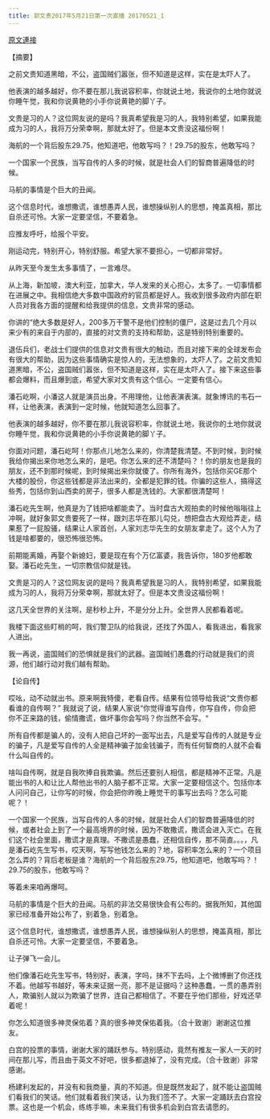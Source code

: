 ```yaml
---
title: 郭文贵2017年5月21日第一次直播 20170521_1
---
```


[原文連接](https://gnews.org/ThreadView/53483996)

【摘要】




之前文贵知道黑暗，不公，盗国贼们嚣张，但不知道是这样，实在是太吓人了。




他表演的越多越好，你不要在那儿我说容积率，你就说土地，我说你的土地你就说你睡午觉，我和你说黄艳的小手你说黄艳的脚丫子。




文贵是习的人？这位网友说的是吗？我真希望我是习的人，我特别希望，如果我能成为习的人，我将万分荣幸啊，那就太好了。但是本文贵没这福份啊！




海航的一个背后股东29.75，他知道吧，他敢写吗？！29.75的股东，他敢写吗？




一个国家一个民族，当写自传的人多的时候，就是社会人们的智商普遍降低的时候。




马航的事情是个巨大的丑闻。



这个信息时代，谁想撒谎，谁想愚弄人民，谁想操纵别人的思想，掩盖真相，那比自杀还可怜。大家一定要坚信，不要着急。




应推友呼吁，给报个平安。


刚运动完，特别开心，特别舒服。希望大家不要担心，一切都非常好。


从昨天至今发生太多事情了，一言难尽。




从上海，新加坡，澳大利亚，加拿大，华人发来的关心担心，太多了。一切事情都在进展之中。我相信绝大多数中国政府的官员都是好人。我收到很多政府内部在职人员对我各方面的提醒和给我提供的信息，文贵非常的感动。




你讲的“绝大多数是好人，200多万干警不是他们控制的僵尸，这是过去几个月以来少有的来自于内部的，直接的对文贵的支持和帮助，这是特别特别重要的。




退伍兵们，老战士们提供的信息对文贵有很大的触动，而且对接下来的全球发布会有很大的帮助，因为这些事情确实是惊人的，无法想象的，太吓人了。之前文贵知道黑暗，不公，盗国贼们嚣张，但不知道是这样，实在是太吓人了。接下来这些事都会爆料，而且爆到底，希望大家对文贵有这个信心。一定要有信心。




潘石屹啊，小潘这人就是演员出身。不用理他，让他表演表演。就象博讯的韦石一样，让他表演，表演到一定时候，他就知道怎么回事了。




他表演的越多越好，你不要在那儿我说容积率，你就说土地，我说你的土地你就说你睡午觉，我和你说黄艳的小手你说黄艳的脚丫子。




你面对问题，潘石屹呵！你那点儿地怎么来的，你清楚我清楚。不到时候，到时候我给你揭出来你地怎么来的，是吧。你怎么来的还不清楚吗？！你的朋友也是我的朋友，还不到那时候呢，到时候揭出来你就傻了。你所有海外，包括你买GE那个大楼的股份，你这些钱都是非法出来的，全都是犯罪的钱。你骗的这些人，搞得这些秀，包括你到山西卖的房子，很多人都是洗钱的。大家都很清楚呵！




潘石屹先生啊，他真是为了钱把啥都能卖了。当时盘古大观拍卖的时候他嗡嗡往上冲啊，就好象郭文贵要死了一样，跟刘志华在那儿勾兑，想把盘古大观给弄走，结果惹了一屁股骚，结果让人家首创，人家刘志华先生的女朋友拿走了。这个人为了钱是啥都要的，很恐怖很恐怖。




前期能离婚，再娶个新媳妇，要是现在有个万亿富婆，我告诉你，180岁他都敢娶。潘石屹先生，一切宗教信仰就是钱。




文贵是习的人？这位网友说的是吗？我真希望我是习的人，我特别希望，如果我能成为习的人，我将万分荣幸啊，那就太好了。但是本文贵没这福份啊！




这几天全世界的关注啊，是秒秒上升，不是分分上升。全世界人民都看着呢。




我楼下面这些盯梢的呵，我们警卫队的给我说，还找了外国人，看我进出，看我家人进出。




我一再说，盗国贼们的恐惧就是我们的武器。盗国贼们愚蠢的行动就是我们的资源，他们越行动对我们越有帮助。




【论自传】




哎吆，动不动就出书。原来啊我特傻，老看自传。结果有位领导给我说“文贵你都看谁的自传啊？” 我就说了说，结果人家说“你觉得谁写自传，你写自传，你会把你不正来路的钱，偷情撒谎，做坏事你会写吗？你当然不会写。“ 




所有自传都是骗人的，没有人把自己坏的一面写出去，凡是爱写自传的人就是专业的骗子，凡是爱写自传的人全是精神骗子加金钱骗子，而有任何智商的人就不会看什么叫自传的。




啥叫自传啊，就是自我吹捧自我欺骗。然后还要别人相信，都是精神不正常。凡是能出书的人和让比人帮他出书的人脑子都不正常。大家一定要相信这个。包括你本人问问自己，让你写的时候，你会把你昨晚上睡觉干的事写出去吗？怎么可能呢？！




一个国家一个民族，当写自传的人多的时候，就是社会人们的智商普遍降低的时候，或者社会上到了一个最高境界的时候，因为不敢撒谎，撒谎会进入灭亡。在我们这个社会里面，撒谎才是真理。不撒谎是愚蠢，还相信自传，那不简直。。。，凡是潘石屹先生写书，哎天啊，写写他钱怎么来的？地，容积率怎么来的？一个项目怎么弄的？背后老板是谁？海航的一个背后股东29.75，他知道吧，他敢写吗？！29.75的股东，他敢写吗？




等着未来咱再爆呵。




马航的事情是个巨大的丑闻。马航的非法交易很快会有公布的。据我所知，其他国家已经准备开始公布了，别着急，别着急。




这个信息时代，谁想撒谎，谁想愚弄人民，谁想操纵别人的思想，掩盖真相，那比自杀还可怜。大家一定要坚信，不要着急。




让子弹飞一会儿。




他们像潘石屹先生写书，特别好，表演，字吗，抹不下去吗，上个微博删了你还找不着。他越写书越好，等未来证据一亮，那不是证据吗？这种愚蠢，一贯的愚弄别人，欺骗别人就以为欺骗了世界，连自己都相信了。不要在乎他们那些，好戏还早着呢！




你怎么知道很多神灵保佑着？真的很多神灵保佑着我。（合十致谢）谢谢这位推友。




白宫的投票的事情，谢谢大家的踊跃参与。特别感动，竟然有推友一家人一天的时间在那儿写，而且由于英文不好吧，很多都退掉了，没有完成。（合十致谢）非常感谢。




杨建利发起的，并没有和我商量，真的不知道。但是既然发起了，就不能让盗国贼们看我们的笑话。他们就看着我们笑话，认为我们签不了。大家一定踊跃去白宫投票。这也是一个机会，练练手嘛，未来我们有很多机会到白宫去请愿的。
